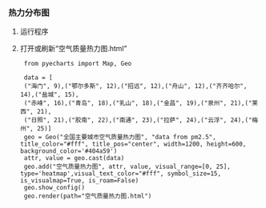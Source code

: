 ### 热力分布图 ###
1. 运行程序
2. 打开或刷新“空气质量热力图.html”

		from pyecharts import Map, Geo
		
		data = [
		("海门", 9),("鄂尔多斯", 12),("招远", 12),("舟山", 12),("齐齐哈尔", 14),("盐城", 15),
		("赤峰", 16),("青岛", 18),("乳山", 18),("金昌", 19),("泉州", 21),("莱西", 21),
		("日照", 21),("胶南", 22),("南通", 23),("拉萨", 24),("云浮", 24),("梅州", 25)] 
		geo = Geo("全国主要城市空气质量热力图", "data from pm2.5", title_color="#fff", title_pos="center", width=1200, height=600, background_color='#404a59')
		attr, value = geo.cast(data) 
		geo.add("空气质量热力图", attr, value, visual_range=[0, 25], type='heatmap',visual_text_color="#fff", symbol_size=15, is_visualmap=True, is_roam=False)
		geo.show_config()
		geo.render(path="空气质量热力图.html")

